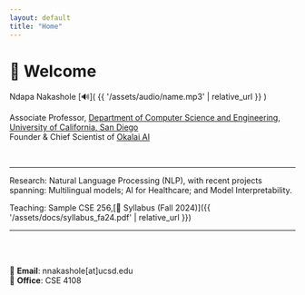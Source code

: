```yaml
---
layout: default
title: "Home"
---
```


# 👋 Welcome

Ndapa Nakashole
[🔊]( {{ '/assets/audio/name.mp3' | relative_url }} )

Associate Professor,  [Department of Computer Science and Engineering](https://cse.ucsd.edu/), [University of California, San Diego](https://cse.ucsd.edu/) <br>
Founder & Chief Scientist of [Okalai AI](https://okalai.org)

<br>

---

Research: Natural Language Processing (NLP), with recent projects spanning: Multilingual models; AI for Healthcare; and Model Interpretability.
<br>

Teaching: Sample CSE 256,[📄 Syllabus (Fall 2024)]({{ '/assets/docs/syllabus_fa24.pdf' | relative_url }})


---

<br><br>



📧 **Email**: nnakashole[at]ucsd.edu  
🏢 **Office**: CSE 4108


